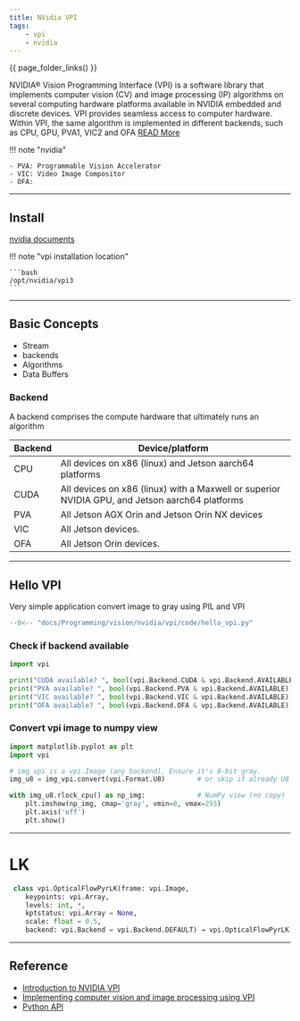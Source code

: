 ```yaml
---
title: NVidia VPI
tags:
    - vpi
    - nvidia
---
```


{{ page_folder_links() }}

NVIDIA® Vision Programming Interface (VPI) is a software library that implements computer vision (CV) and image processing (IP) algorithms on several computing hardware platforms available in NVIDIA embedded and discrete devices.
VPI provides seamless access to computer hardware. 
Within VPI, the same algorithm is implemented in different backends, such as CPU, GPU, PVA1, VIC2 and OFA
[READ More](https://docs.nvidia.com/vpi/index.html)

!!! note "nvidia"

    - PVA: Programmable Vision Accelerator 
    - VIC: Video Image Compositor 
    - OFA:  


     
---

## Install
[nvidia documents](https://docs.nvidia.com/vpi/installation.html)

!!! note "vpi installation location"

    ```bash
    /opt/nvidia/vpi3
    ```

---

## Basic Concepts
- Stream
- backends
- Algorithms
- Data Buffers


### Backend
A backend comprises the compute hardware that ultimately runs an algorithm

| Backend | Device/platform                                                |
|---------|---------------------------------------------------------------|
| CPU     | All devices on x86 (linux) and Jetson aarch64 platforms       |
| CUDA	  | All devices on x86 (linux) with a Maxwell or superior NVIDIA GPU, and Jetson aarch64 platforms |
| PVA	  | All Jetson AGX Orin and Jetson Orin NX devices |
| VIC	  | All Jetson devices. |
| OFA	  | All Jetson Orin devices.  |

---

## Hello VPI
Very simple application
convert image to gray using PIL and VPI

```python
--8<-- "docs/Programming/vision/nvidia/vpi/code/hello_vpi.py"
```
     
### Check if backend available

```python
import vpi

print("CUDA available? ", bool(vpi.Backend.CUDA & vpi.Backend.AVAILABLE))
print("PVA available? ", bool(vpi.Backend.PVA & vpi.Backend.AVAILABLE))
print("VIC available? ", bool(vpi.Backend.VIC & vpi.Backend.AVAILABLE))
print("OFA available? ", bool(vpi.Backend.OFA & vpi.Backend.AVAILABLE))
```


### Convert vpi image to numpy view
     
```python title="vpi to numpy view "
import matplotlib.pyplot as plt
import vpi

# img_vpi is a vpi.Image (any backend). Ensure it's 8-bit gray.
img_u8 = img_vpi.convert(vpi.Format.U8)        # or skip if already U8

with img_u8.rlock_cpu() as np_img:             # NumPy view (no copy)
    plt.imshow(np_img, cmap='gray', vmin=0, vmax=255)
    plt.axis('off')
    plt.show()

```


---

# LK

```python
 class vpi.OpticalFlowPyrLK(frame: vpi.Image, 
    keypoints: vpi.Array, 
    levels: int, *, 
    kptstatus: vpi.Array = None, 
    scale: float = 0.5, 
    backend: vpi.Backend = vpi.Backend.DEFAULT) → vpi.OpticalFlowPyrLK
```



---

## Reference
- [Introduction to NVIDIA VPI](https://youtu.be/6-FhpfwBpXk)
- [Implementing computer vision and image processing using VPI](https://info.nvidia.com/rs/156-OFN-742/images/Webinar_PDF-Implementing_computer_vision_image_processing_solutions_with_VPI.pdf)
- [Python API](https://docs.nvidia.com/vpi/python/index.html)